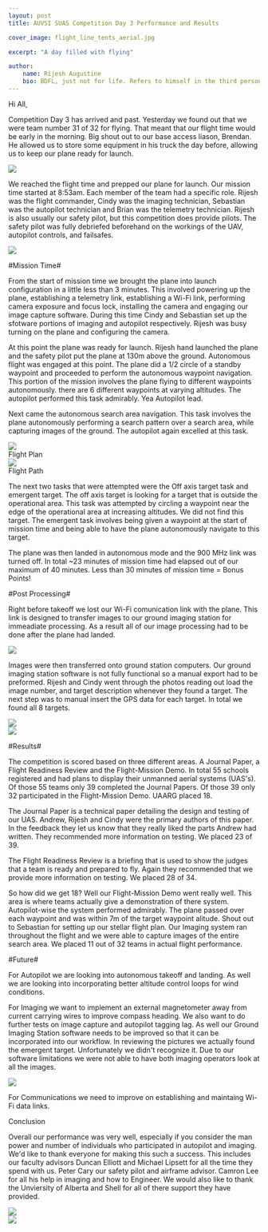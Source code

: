 ```yaml
---
layout: post
title: AUVSI SUAS Competition Day 3 Performance and Results

cover_image: flight_line_tents_aerial.jpg

excerpt: "A day filled with flying"

author:
    name: Rijesh Augustine
    bio: BDFL, just not for life. Refers to himself in the third person.
---
```


Hi All,

Competition Day 3 has arrived and past. Yesterday we found out that we were team number 31 of 32 for flying. That meant that our flight time would be early in the morning. Big shout out to our base access liason, Brendan. He allowed us to store some equipment in his truck the day before, allowing us to keep our plane ready for launch.

<div class="full zoomable"><img src="/images/ua_mothra_pre_flight.jpg"></div>

We reached the flight time and prepped our plane for launch. Our mission time started at 8:53am. Each member of the team had a specific role. Rijesh was the flight commander, Cindy was the imaging technician, Sebastian was the autopilot technician and Brian was the telemetry technician. Rijesh is also usually our safety pilot, but this competition does provide pilots. The safety pilot was fully debriefed beforehand on the workings of the UAV, autopilot controls, and failsafes. 

<div class="full zoomable"><img src="/images/table.jpg"></div>

#Mission Time#

From the start of mission time we brought the plane into launch configuration in a little less than 3 minutes. This involved powering up the plane, establishing a telemetry link, establishing a Wi-Fi link, performing camera exposure and focus lock, installing the camera and engaging our image capture software. During this time Cindy and Sebastian set up the sfotware portions of imaging and autopilot respectively. Rijesh was busy turning on the plane and configuring the camera. 

At this point the plane was ready for launch. Rijesh hand launched the plane and the safety pilot put the plane at 130m above the ground. Autonomous flight was engaged at this point. The plane did a 1/2 circle of a standby waypoint and proceeded to perform the autonomous waypoint navigation. This portion of the mission involves the plane flying to different waypoints autonomously. there are 6 different waypoints at varying altitudes. The autopilot performed this task admirably. Yea Autopilot lead.

Next came the autonomous search area navigation. This task involves the plane autonomously performing a search pattern over a search area, while capturing images of the ground. The autopilot again excelled at this task.

<div class="full zoomable"><img src="/images/flightplan.png"></div>
Flight Plan

<div class="full zoomable"><img src="/images/path.png"></div>
Flight Path

The next two tasks that were attempted were the Off axis target task and emergent target. The off axis target is looking for a target that is outside the operational area. This task was attempted by circling a waypoint near the edge of the operational area at increasing altitudes. We did not find this target. The emergent task involves being given a waypoint at the start of mission time and being able to have the plane autonomously navigate to this target.

The plane was then landed in autonomous mode and the 900 MHz link was turned off. In total ~23 minutes of mission time had elapsed out of our maximum of 40 minutes. Less than 30 minutes of mission time = Bonus Points!


#Post Processing#



Right before takeoff we lost our Wi-Fi comunication link with the plane. This link is designed to transfer images to our ground imaging station for immeadiate processing. As a result all of our image processing had to be done after the plane had landed.

<div class="full zoomable"><img src="/images/commandtent.jpg"></div>

Images were then transferred onto ground station computers. Our ground imaging station software is not fully functional so a manual export had to be preformed. Rijesh and Cindy went through the photos reading out load the image number, and target description whenever they found a target. The next step was to manual insert the GPS data for each target. In total we found all 8 targets. 


<div class="full zoomable"><img src="/images/target.jpg"></div>



<div class="full zoomable"><img src="/images/brian_on_trailer.jpg"></div>


#Results#

The competition is scored based on three different areas. A Journal Paper, a Flight Readiness Review and the Flight-Mission Demo. In total 55 schools registered and had plans to display their unmanned aerial systems (UAS's). Of those 55 teams only 39 completed the Journal Papers. Of those 39 only 32 participated in the Flight-Mission Demo. UAARG placed 18.

The Journal Paper is a technical paper detailing the design and testing of our UAS. Andrew, Rijesh and Cindy were the primary authors of this paper. In the feedback they let us know that they really liked the parts Andrew had written. They recommended more information on testing. We placed 23 of 39. 

The Flight Readiness Review is a briefing that is used to show the judges that a team is ready and prepared to fly. Again they recommended that we provide more information on testing. We placed 28 of 34.

So how did we get 18? Well our Flight-Mission Demo went really well. This area is where teams actually give a demonstration of there system. Autopilot-wise the system performed admirably. The plane passed over each waypoint and was within 7m of the target waypoint alitude. Shout out to Sebastian for setting up our stellar flight plan. Our Imaging system ran throughout the flight and we were able to capture images of the entire search area. We placed 11 out of 32 teams in actual flight performance.

#Future#

For Autopilot we are looking into autonomous takeoff and landing. As well we are looking into incorporating better altitude control loops for wind conditions.

For Imaging we want to implement an external magnetometer away from current carrying wires to improve compass heading. We also want to do further tests on image capture and autopilot tagging lag. As well our Ground Imaging Station software needs to be improved so that it can be incorporated into our workflow. In reviewing the pictures we actually found the emergent target. Unfortunately we didn't recognize it. Due to our software limitations we were not able to have both imaging operators look at all the images.

<div class="full zoomable"><img src="/images/emerge.jpg"></div>

For Communications we need to improve on establishing and maintaing Wi-Fi data links. 


Conclusion

Overall our performance was very well, especially if you consider the man power and number of individuals who participated in autopilot and imaging. We'd like to thank everyone for making this such a success. This includes our faculty advisors Duncan Elliott and Michael Lipsett for all the time they spend with us. Peter Cary our safety pilot and airframe advisor. Camron Lee for all his help in imaging and how to Engineer. We would also like to thank the Unviersity of Alberta and Shell for all of there support they have provided. 

<div class="full zoomable"><img src="/images/ontheroad.JPG"></div>
<div class="full zoomable"><img src="/images/ontheroad.JPG"></div>
